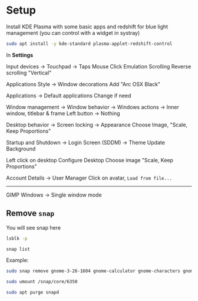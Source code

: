 # Setup

Install KDE Plasma with some basic apps and redshift for blue light management (you can control with a widget in systray)

```bash
sudo apt install -y kde-standard plasma-applet-redshift-control
```

In **Settings**

Input devices -> Touchpad -> Taps
Mouse Click Emulation
Scrolling
Reverse scrolling "Vertical"

Applications Style -> Window decorations
Add "Arc OSX Black"

Applications -> Default applications
Change if need

Window management -> Window behavior -> Windows actions -> Inner window, titlebar & frame
Left button -> Nothing

Desktop behavior -> Screen locking -> Appearance
Choose Image, "Scale, Keep Proportions"

Startup and  Shutdown -> Login Screen (SDDM) -> Theme
Update Background

Left click on desktop
Configure Desktop
Choose image
"Scale, Keep Proportions"

Account Details -> User Manager
Click on avatar, `Load from file...`

---

GIMP
Windows -> Single window mode

## Remove `snap`

You will see snap here

```bash
lsblk -p
```

```bash
snap list
```

Example:

```bash
sudo snap remove gnome-3-26-1604 gnome-calculator gnome-characters gnome-logs gnome-system-monitor
```
```bash
sudo umount /snap/core/6350
```
```bash
sudo apt purge snapd
```
